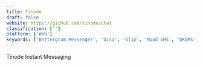 ```yaml
---
title: Tinode
draft: false 
website: https://github.com/tinode/chat
classification: ['']
platform: ['Web']
keywords: ['Bettergram Messenger', 'Disa', 'Glip', 'Mood SMS', 'QKSMS', 'Sesame Chat', 'Signal', 'Slack', 'Telegram', 'Totango', 'WeChat', 'WhatsApp', 'WowApp', 'Zulip', 'biteSMS', 'chompSMS']
---
```

Tinode Instant Messaging